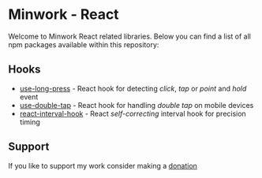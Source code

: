 # Minwork - React
Welcome to Minwork React related libraries. Below you can find a list of all npm packages available within this repository:

## Hooks
- [use-long-press](./packages/use-long-press/README.md) - React hook for detecting _click_, _tap_ or _point_ and _hold_ event
- [use-double-tap](./packages/use-double-tap/README.md) - React hook for handling _double tap_ on mobile devices
- [react-interval-hook](./packages/react-interval-hook/README.md) - React _self-correcting_ interval hook for precision timing

## Support
If you like to support my work consider making a [donation](https://github.com/sponsors/minwork)
